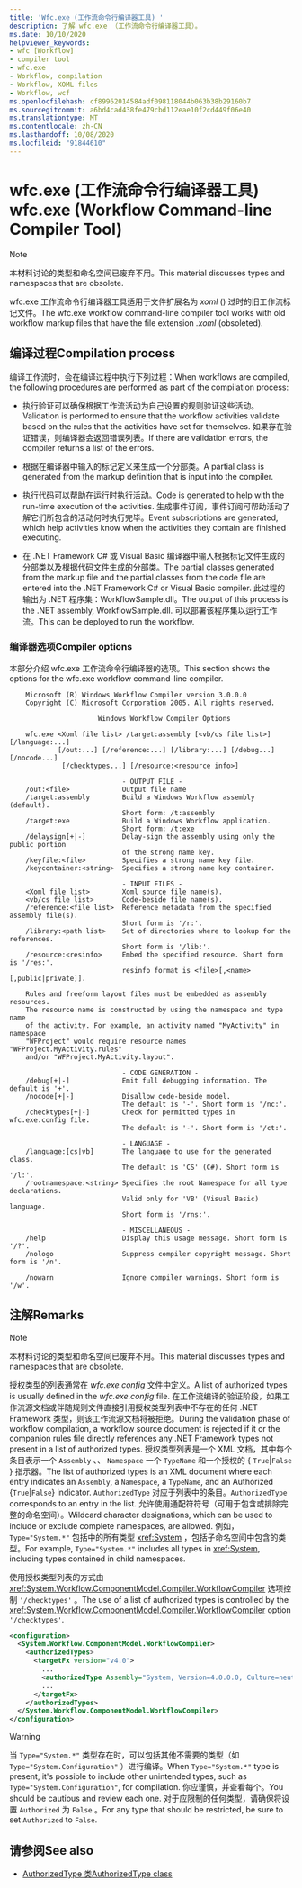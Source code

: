 ```yaml
---
title: 'Wfc.exe (工作流命令行编译器工具) '
description: 了解 wfc.exe （工作流命令行编译器工具）。
ms.date: 10/10/2020
helpviewer_keywords:
- wfc [Workflow]
- compiler tool
- wfc.exe
- Workflow, compilation
- Workflow, XOML files
- Workflow, wcf
ms.openlocfilehash: cf89962014584adf098118044b063b38b29160b7
ms.sourcegitcommit: a6bd4cad438fe479cbd112eae10f2cd449f06e40
ms.translationtype: MT
ms.contentlocale: zh-CN
ms.lasthandoff: 10/08/2020
ms.locfileid: "91844610"
---
```

# <a name="wfcexe-workflow-command-line-compiler-tool"></a><span data-ttu-id="63dd6-103">wfc.exe (工作流命令行编译器工具) </span><span class="sxs-lookup"><span data-stu-id="63dd6-103">wfc.exe (Workflow Command-line Compiler Tool)</span></span>
> [!NOTE]
> <span data-ttu-id="63dd6-104">本材料讨论的类型和命名空间已废弃不用。</span><span class="sxs-lookup"><span data-stu-id="63dd6-104">This material discusses types and namespaces that are obsolete.</span></span>

<span data-ttu-id="63dd6-105">wfc.exe 工作流命令行编译器工具适用于文件扩展名为 *xoml* () 过时的旧工作流标记文件。</span><span class="sxs-lookup"><span data-stu-id="63dd6-105">The wfc.exe workflow command-line compiler tool works with old workflow markup files that have the file extension *.xoml* (obsoleted).</span></span>

## <a name="compilation-process"></a><span data-ttu-id="63dd6-106">编译过程</span><span class="sxs-lookup"><span data-stu-id="63dd6-106">Compilation process</span></span>

<span data-ttu-id="63dd6-107">编译工作流时，会在编译过程中执行下列过程：</span><span class="sxs-lookup"><span data-stu-id="63dd6-107">When workflows are compiled, the following procedures are performed as part of the compilation process:</span></span>

- <span data-ttu-id="63dd6-108">执行验证可以确保根据工作流活动为自己设置的规则验证这些活动。</span><span class="sxs-lookup"><span data-stu-id="63dd6-108">Validation is performed to ensure that the workflow activities validate based on the rules that the activities have set for themselves.</span></span> <span data-ttu-id="63dd6-109">如果存在验证错误，则编译器会返回错误列表。</span><span class="sxs-lookup"><span data-stu-id="63dd6-109">If there are validation errors, the compiler returns a list of the errors.</span></span>  
- <span data-ttu-id="63dd6-110">根据在编译器中输入的标记定义来生成一个分部类。</span><span class="sxs-lookup"><span data-stu-id="63dd6-110">A partial class is generated from the markup definition that is input into the compiler.</span></span>  

- <span data-ttu-id="63dd6-111">执行代码可以帮助在运行时执行活动。</span><span class="sxs-lookup"><span data-stu-id="63dd6-111">Code is generated to help with the run-time execution of the activities.</span></span> <span data-ttu-id="63dd6-112">生成事件订阅，事件订阅可帮助活动了解它们所包含的活动何时执行完毕。</span><span class="sxs-lookup"><span data-stu-id="63dd6-112">Event subscriptions are generated, which help activities know when the activities they contain are finished executing.</span></span>  
- <span data-ttu-id="63dd6-113">在 .NET Framework C# 或 Visual Basic 编译器中输入根据标记文件生成的分部类以及根据代码文件生成的分部类。</span><span class="sxs-lookup"><span data-stu-id="63dd6-113">The partial classes generated from the markup file and the partial classes from the code file are entered into the .NET Framework C# or Visual Basic compiler.</span></span> <span data-ttu-id="63dd6-114">此过程的输出为 .NET 程序集：WorkflowSample.dll。</span><span class="sxs-lookup"><span data-stu-id="63dd6-114">The output of this process is the .NET assembly, WorkflowSample.dll.</span></span> <span data-ttu-id="63dd6-115">可以部署该程序集以运行工作流。</span><span class="sxs-lookup"><span data-stu-id="63dd6-115">This can be deployed to run the workflow.</span></span>

### <a name="compiler-options"></a><span data-ttu-id="63dd6-116">编译器选项</span><span class="sxs-lookup"><span data-stu-id="63dd6-116">Compiler options</span></span>

<span data-ttu-id="63dd6-117">本部分介绍 wfc.exe 工作流命令行编译器的选项。</span><span class="sxs-lookup"><span data-stu-id="63dd6-117">This section shows the options for the wfc.exe workflow command-line compiler.</span></span>

```output
    Microsoft (R) Windows Workflow Compiler version 3.0.0.0
    Copyright (C) Microsoft Corporation 2005. All rights reserved.

                      Windows Workflow Compiler Options

    wfc.exe <Xoml file list> /target:assembly [<vb/cs file list>] [/language:...]
            [/out:...] [/reference:...] [/library:...] [/debug...] [/nocode...]
             [/checktypes...] [/resource:<resource info>]

                            - OUTPUT FILE -
    /out:<file>             Output file name
    /target:assembly        Build a Windows Workflow assembly (default).
                            Short form: /t:assembly
    /target:exe             Build a Windows Workflow application.
                            Short form: /t:exe
    /delaysign[+|-]         Delay-sign the assembly using only the public portion
                            of the strong name key.
    /keyfile:<file>         Specifies a strong name key file.
    /keycontainer:<string>  Specifies a strong name key container.

                            - INPUT FILES -
    <Xoml file list>        Xoml source file name(s).
    <vb/cs file list>       Code-beside file name(s).
    /reference:<file list>  Reference metadata from the specified assembly file(s).
                            Short form is '/r:'.
    /library:<path list>    Set of directories where to lookup for the references.
                            Short form is '/lib:'.
    /resource:<resinfo>     Embed the specified resource. Short form is '/res:'.
                            resinfo format is <file>[,<name>[,public|private]].

    Rules and freeform layout files must be embedded as assembly resources.
    The resource name is constructed by using the namespace and type name
    of the activity. For example, an activity named "MyActivity" in namespace
    "WFProject" would require resource names "WFProject.MyActivity.rules"
    and/or "WFProject.MyActivity.layout".

                            - CODE GENERATION -
    /debug[+|-]             Emit full debugging information. The default is '+'.
    /nocode[+|-]            Disallow code-beside model.
                            The default is '-'. Short form is '/nc:'.
    /checktypes[+|-]        Check for permitted types in wfc.exe.config file.
                            The default is '-'. Short form is '/ct:'.

                            - LANGUAGE -
    /language:[cs|vb]       The language to use for the generated class.
                            The default is 'CS' (C#). Short form is '/l:'.
    /rootnamespace:<string> Specifies the root Namespace for all type declarations.
                            Valid only for 'VB' (Visual Basic) language.
                            Short form is '/rns:'.

                            - MISCELLANEOUS -
    /help                   Display this usage message. Short form is '/?'.
    /nologo                 Suppress compiler copyright message. Short form is '/n'.

    /nowarn                 Ignore compiler warnings. Short form is '/w'.
```

## <a name="remarks"></a><span data-ttu-id="63dd6-118">注解</span><span class="sxs-lookup"><span data-stu-id="63dd6-118">Remarks</span></span>
> [!NOTE]
> <span data-ttu-id="63dd6-119">本材料讨论的类型和命名空间已废弃不用。</span><span class="sxs-lookup"><span data-stu-id="63dd6-119">This material discusses types and namespaces that are obsolete.</span></span>

<span data-ttu-id="63dd6-120">授权类型的列表通常在 *wfc.exe.config* 文件中定义。</span><span class="sxs-lookup"><span data-stu-id="63dd6-120">A list of authorized types is usually defined in the *wfc.exe.config* file.</span></span> <span data-ttu-id="63dd6-121">在工作流编译的验证阶段，如果工作流源文档或伴随规则文件直接引用授权类型列表中不存在的任何 .NET Framework 类型，则该工作流源文档将被拒绝。</span><span class="sxs-lookup"><span data-stu-id="63dd6-121">During the validation phase of workflow compilation, a workflow source document is rejected if it or the companion rules file directly references any .NET Framework types not present in a list of authorized types.</span></span> <span data-ttu-id="63dd6-122">授权类型列表是一个 XML 文档，其中每个条目表示一个 `Assembly` 、、 `Namespace` 一个 `TypeName` 和一个授权的 { `True`&#124;`False` } 指示器。</span><span class="sxs-lookup"><span data-stu-id="63dd6-122">The list of authorized types is an XML document where each entry indicates an `Assembly`, a `Namespace`, a `TypeName`, and an Authorized {`True`&#124;`False`} indicator.</span></span> <span data-ttu-id="63dd6-123">`AuthorizedType` 对应于列表中的条目。</span><span class="sxs-lookup"><span data-stu-id="63dd6-123">`AuthorizedType` corresponds to an entry in the list.</span></span> <span data-ttu-id="63dd6-124">允许使用通配符符号（可用于包含或排除完整的命名空间）。</span><span class="sxs-lookup"><span data-stu-id="63dd6-124">Wildcard character designations, which can be used to include or exclude complete namespaces, are allowed.</span></span> <span data-ttu-id="63dd6-125">例如， `Type="System.*"` 包括中的所有类型 <xref:System> ，包括子命名空间中包含的类型。</span><span class="sxs-lookup"><span data-stu-id="63dd6-125">For example, `Type="System.*"` includes all types in <xref:System>, including types contained in child namespaces.</span></span>
  
<span data-ttu-id="63dd6-126">使用授权类型列表的方式由 <xref:System.Workflow.ComponentModel.Compiler.WorkflowCompiler> 选项控制 `'/checktypes'` 。</span><span class="sxs-lookup"><span data-stu-id="63dd6-126">The use of a list of authorized types is controlled by the <xref:System.Workflow.ComponentModel.Compiler.WorkflowCompiler> option `'/checktypes'`.</span></span>

```xml  
<configuration>  
  <System.Workflow.ComponentModel.WorkflowCompiler>
    <authorizedTypes>
      <targetFx version="v4.0">
        ...
        <authorizedType Assembly="System, Version=4.0.0.0, Culture=neutral, PublicKeyToken=b77a5c561934e089" Namespace="System*" TypeName="*" Authorized="True"/>
        ...
      </targetFx>
    </authorizedTypes>
  </System.Workflow.ComponentModel.WorkflowCompiler>  
</configuration>  
```

> [!WARNING]
> <span data-ttu-id="63dd6-127">当 `Type="System.*"` 类型存在时，可以包括其他不需要的类型（如 `Type="System.Configuration"` ）进行编译。</span><span class="sxs-lookup"><span data-stu-id="63dd6-127">When `Type="System.*"` type is present, it's possible to include other unintended types, such as `Type="System.Configuration"`, for compilation.</span></span> <span data-ttu-id="63dd6-128">你应谨慎，并查看每个。</span><span class="sxs-lookup"><span data-stu-id="63dd6-128">You should be cautious and review each one.</span></span> <span data-ttu-id="63dd6-129">对于应限制的任何类型，请确保将设置 `Authorized` 为 `False` 。</span><span class="sxs-lookup"><span data-stu-id="63dd6-129">For any type that should be restricted, be sure to set `Authorized` to `False`.</span></span>

## <a name="see-also"></a><span data-ttu-id="63dd6-130">请参阅</span><span class="sxs-lookup"><span data-stu-id="63dd6-130">See also</span></span>

- [<span data-ttu-id="63dd6-131">AuthorizedType 类</span><span class="sxs-lookup"><span data-stu-id="63dd6-131">AuthorizedType class</span></span>](xref:System.Workflow.ComponentModel.Compiler.AuthorizedType)
